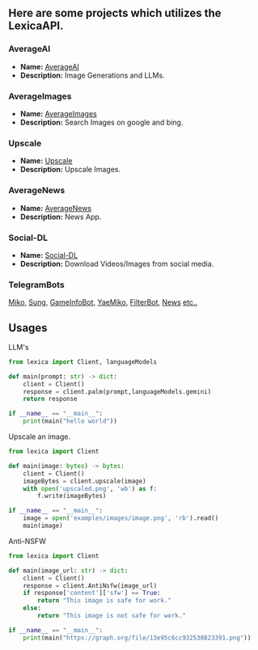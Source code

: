 ## Here are some projects which utilizes the LexicaAPI.

### AverageAI
- **Name:** [AverageAI](https://ai.qewertyy.dev)
- **Description:** Image Generations and LLMs.

### AverageImages
- **Name:** [AverageImages](https://images.qewertyy.dev)
- **Description:** Search Images on google and bing.

### Upscale
- **Name:** [Upscale](https://upscale.qewertyy.dev)
- **Description:** Upscale Images.

### AverageNews
- **Name:** [AverageNews](https://news.qewertyy.dev)
- **Description:** News App.

### Social-DL
- **Name:** [Social-DL](https://social-dl.vercel.app)
- **Description:** Download Videos/Images from social media.

### TelegramBots
[Miko](https://github.com/Awesome-Tofu/miko-bot), [Sung](https://github.com/Dhruv-Tara/Sung), [GameInfoBot](https://github.com/barryspacezero/Telegram-GameInfoBot), [YaeMiko](https://github.com/Infamous-Hydra/YaeMiko), [FilterBot](https://github.com/Codeflix-Bots/AutoFilter), [News](https://github.com/SOMEH1NG/TechNewsDigest) [etc..](https://github.com/search?q=https%3A%2F%2Fapi.qewertyy.dev&type=code)
## Usages
LLM's
```python
from lexica import Client, languageModels

def main(prompt: str) -> dict:
    client = Client()
    response = client.palm(prompt,languageModels.gemini)
    return response

if __name__ == "__main__":
    print(main("hello world"))
```

Upscale an image.
```python
from lexica import Client

def main(image: bytes) -> bytes:
    client = Client()
    imageBytes = client.upscale(image)
    with open('upscaled.png', 'wb') as f:
        f.write(imageBytes)

if __name__ == "__main__":
    image = open('examples/images/image.png', 'rb').read()
    main(image)
```

Anti-NSFW
```python
from lexica import Client

def main(image_url: str) -> dict:
    client = Client()
    response = client.AntiNsfw(image_url)
    if response['content']['sfw'] == True:
        return "This image is safe for work."
    else:
        return "This image is not safe for work."

if __name__ == "__main__":
    print(main("https://graph.org/file/13e95c6cc932530823391.png"))
```
